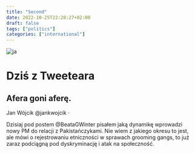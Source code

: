 ```yaml
---
title: "Second"
date: 2022-10-25T22:28:27+02:00
draft: false
tags: ["politics"]
categories: ["international"]
---
```

![ja](/img/zwsem.jpeg#)
# Dziś z Tweeteara
## Afera goni aferę.




Jan Wójcik
@jankwojcik
·

Dzisiaj pod postem 
@BeataGWinter
 pisałem jaką dynamikę wprowadzi nowy PM do relacji z Pakistańczykami. Nie wiem z jakiego okresu to jest, ale mówi o rejestrowaniu etniczności w sprawach grooming gangs, to już zaraz podciągną pod dyskryminację i atak na społeczność.